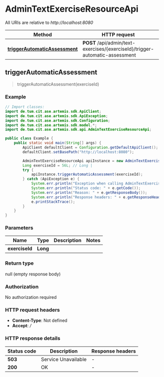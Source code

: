 # AdminTextExerciseResourceApi

All URIs are relative to *http://localhost:8080*

| Method | HTTP request | Description |
|------------- | ------------- | -------------|
| [**triggerAutomaticAssessment**](AdminTextExerciseResourceApi.md#triggerAutomaticAssessment) | **POST** /api/admin/text-exercises/{exerciseId}/trigger-automatic-assessment |  |



## triggerAutomaticAssessment

> triggerAutomaticAssessment(exerciseId)



### Example

```java
// Import classes:
import de.tum.cit.ase.artemis.sdk.ApiClient;
import de.tum.cit.ase.artemis.sdk.ApiException;
import de.tum.cit.ase.artemis.sdk.Configuration;
import de.tum.cit.ase.artemis.sdk.model.*;
import de.tum.cit.ase.artemis.sdk.api.AdminTextExerciseResourceApi;

public class Example {
    public static void main(String[] args) {
        ApiClient defaultClient = Configuration.getDefaultApiClient();
        defaultClient.setBasePath("http://localhost:8080");

        AdminTextExerciseResourceApi apiInstance = new AdminTextExerciseResourceApi(defaultClient);
        Long exerciseId = 56L; // Long | 
        try {
            apiInstance.triggerAutomaticAssessment(exerciseId);
        } catch (ApiException e) {
            System.err.println("Exception when calling AdminTextExerciseResourceApi#triggerAutomaticAssessment");
            System.err.println("Status code: " + e.getCode());
            System.err.println("Reason: " + e.getResponseBody());
            System.err.println("Response headers: " + e.getResponseHeaders());
            e.printStackTrace();
        }
    }
}
```

### Parameters


| Name | Type | Description  | Notes |
|------------- | ------------- | ------------- | -------------|
| **exerciseId** | **Long**|  | |

### Return type

null (empty response body)

### Authorization

No authorization required

### HTTP request headers

- **Content-Type**: Not defined
- **Accept**: */*

### HTTP response details
| Status code | Description | Response headers |
|-------------|-------------|------------------|
| **503** | Service Unavailable |  -  |
| **200** | OK |  -  |

